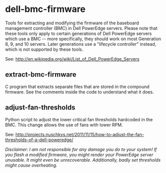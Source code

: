 dell-bmc-firmware
=================

Tools for extracting and modifying the firmware of the baseboard management controller (BMC) in
Dell PowerEdge servers.  Please note that these tools only apply to certain generations of Dell
PowerEdge servers which use a BMC -- more specifically, they should work on most Generation 8, 9,
and 10 servers.  Later generations use a "lifecycle controller" instead, which is not supported by
these tools.

See: http://en.wikipedia.org/wiki/List_of_Dell_PowerEdge_Servers

extract-bmc-firmware
--------------------

C program that extracts separate files that are stored in the compound firmware.
See the comments inside the code to understand what it does.

adjust-fan-thresholds
---------------------

Python script to adjust the lower critical fan thresholds hardcoded in the BMC.
This change allows the use of fans with lower RPM.

See: http://projects.nuschkys.net/2011/11/15/how-to-adjust-the-fan-thresholds-of-a-dell-poweredge/

*Disclaimer: I am not responsible for any damage you do to your system! If you flash a modified
firmware, you might render your PowerEdge server unusable. It might even be unrecoverable.
Additionally, badly set thresholds might cause overheating.*

